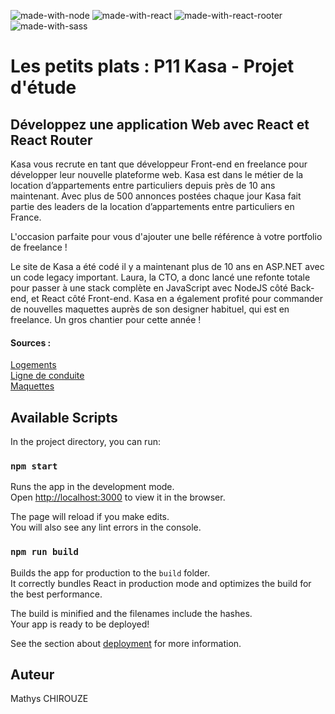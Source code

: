![made-with-node](https://img.shields.io/badge/Node.js-43853D?style=for-the-badge&logo=node.js&logoColor=white) ![made-with-react](https://img.shields.io/badge/React-20232A?style=for-the-badge&logo=react&logoColor=61DAFB) ![made-with-react-rooter](https://img.shields.io/badge/React_Router-CA4245?style=for-the-badge&logo=react-router&logoColor=white) ![made-with-sass](https://img.shields.io/badge/Sass-CC6699?style=for-the-badge&logo=sass&logoColor=white) 

# Les petits plats : P11 Kasa - Projet d'étude  

## Développez une application Web avec React et React Router

Kasa vous recrute en tant que développeur Front-end en freelance pour développer leur nouvelle plateforme web. Kasa est dans le métier de la location d’appartements entre particuliers depuis près de 10 ans maintenant. Avec plus de 500 annonces postées chaque jour Kasa fait partie des leaders de la location d’appartements entre particuliers en France.   

L'occasion parfaite pour vous d'ajouter une belle référence à votre portfolio de freelance !

Le site de Kasa a été codé il y a maintenant plus de 10 ans en ASP.NET avec un code legacy important. Laura, la CTO, a donc lancé une refonte totale pour passer à une stack complète en JavaScript avec NodeJS côté Back-end, et React côté Front-end. Kasa en a également profité pour commander de nouvelles maquettes auprès de son designer habituel, qui est en freelance. Un gros chantier pour cette année !

#### Sources :
[Logements](https://s3-eu-west-1.amazonaws.com/course.oc-static.com/projects/Front-End+V2/P9+React+1/logements.json)  
[Ligne de conduite](https://course.oc-static.com/projects/Front-End+V2/P9+React+1/Coding+guidelines+Kasa+FR.pdf)  
[Maquettes](https://www.figma.com/file/bAnXDNqRKCRRP8mY2gcb5p/UI-Design?node-id=4%3A1) 

## Available Scripts
In the project directory, you can run:

### `npm start`
Runs the app in the development mode.\
Open [http://localhost:3000](http://localhost:3000) to view it in the browser.

The page will reload if you make edits.\
You will also see any lint errors in the console.

### `npm run build`
Builds the app for production to the `build` folder.\
It correctly bundles React in production mode and optimizes the build for the best performance.

The build is minified and the filenames include the hashes.\
Your app is ready to be deployed!

See the section about [deployment](https://facebook.github.io/create-react-app/docs/deployment) for more information.  

## Auteur
Mathys CHIROUZE

